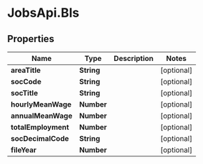 # JobsApi.Bls

## Properties

Name | Type | Description | Notes
------------ | ------------- | ------------- | -------------
**areaTitle** | **String** |  | [optional] 
**socCode** | **String** |  | [optional] 
**socTitle** | **String** |  | [optional] 
**hourlyMeanWage** | **Number** |  | [optional] 
**annualMeanWage** | **Number** |  | [optional] 
**totalEmployment** | **Number** |  | [optional] 
**socDecimalCode** | **String** |  | [optional] 
**fileYear** | **Number** |  | [optional] 


